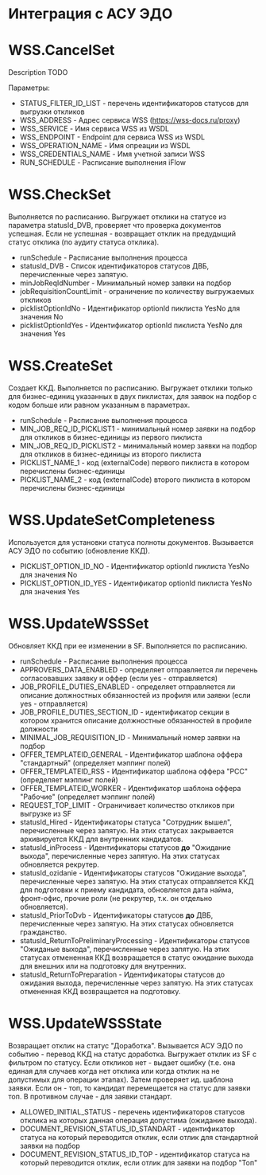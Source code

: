 # Интеграция с АСУ ЭДО

#	WSS.CancelSet

Description TODO

Параметры:
- STATUS_FILTER_ID_LIST - перечень идентификаторов статусов для выгрузки откликов
- WSS_ADDRESS - Адрес сервиса WSS (https://wss-docs.ru/proxy)
- WSS_SERVICE - Имя сервиса WSS из WSDL
- WSS_ENDPOINT - Endpoint для сервиса WSS из WSDL
- WSS_OPERATION_NAME - Имя опреации из WSDL
- WSS_CREDENTIALS_NAME - Имя учетной записи WSS
- RUN_SCHEDULE - Расписание выполнения iFlow

# WSS.CheckSet

Выполняется по расписанию.
Выгружает отклики на статусе из параметра statusId_DVB, проверяет что проверка документов успешная. Если не успешная - возвращает отклик на предудыщий статус отклика (по аудиту статуса отклика).

- runSchedule - Расписание выполнения процесса
- statusId_DVB - Список идентификаторов статусов ДВБ, перечисленные через запятую.
- minJobReqIdNumber - Минимальный номер заявки на подбор
- jobRequisitionCountLimit - ограничение по количеству выгружаемых откликов
- picklistOptionIdNo - Идентификатор optionId пиклиста YesNo для значения No
- picklistOptionIdYes - Идентификатор optionId пиклиста YesNo для значения Yes

# WSS.CreateSet

Создает ККД. Выполняется по расписанию.
Выгружает отклики только для бизнес-единиц указанных в двух пиклистах, для заявок на подбор с кодом больше или равном указанным в параметрах.

- runSchedule - Расписание выполнения процесса
- MIN_JOB_REQ_ID_PICKLIST1 - минимальный номер заявки на подбор для откликов в бизнес-единицы из первого пиклиста
- MIN_JOB_REQ_ID_PICKLIST2 - минимальный номер заявки на подбор для откликов в бизнес-единицы из второго пиклиста
- PICKLIST_NAME_1 - код (externalCode) первого пиклиста в котором перечислены бизнес-единицы
- PICKLIST_NAME_2 - код (externalCode) второго пиклиста в котором перечислены бизнес-единицы

# WSS.UpdateSetCompleteness

Используется для установки статуса полноты документов.
Вызывается АСУ ЭДО по событию (обновление ККД).

- PICKLIST_OPTION_ID_NO - Идентификатор optionId пиклиста YesNo для значения No
- PICKLIST_OPTION_ID_YES - Идентификатор optionId пиклиста YesNo для значения Yes

# WSS.UpdateWSSSet

Обновляет ККД при ее изменении в SF.
Выполняется по расписанию.

- runSchedule - Расписание выполнения процесса
- APPROVERS_DATA_ENABLED - определяет отправляется ли перечень согласовавших заявку и оффер (если yes - отправляется)
- JOB_PROFILE_DUTIES_ENABLED - определяет отправляется ли описание должностных обязанностей из профиля или заявки (если yes - отправляется)
- JOB_PROFILE_DUTIES_SECTION_ID - идентификатор секции в котором хранится описание должностные обязанностей в профиле должности
- MINIMAL_JOB_REQUISITION_ID - Минимальный номер заявки на подбор
- OFFER_TEMPLATEID_GENERAL - Идентификатор шаблона оффера "стандартный" (определяет мэппинг полей)
- OFFER_TEMPLATEID_RSS - Идентификатор шаблона оффера "РСС" (определяет мэппинг полей)
- OFFER_TEMPLATEID_WORKER - Идентификатор шаблона оффера "Рабочие" (определяет мэппинг полей)
- REQUEST_TOP_LIMIT - Ограничивает количество откликов при выгрузке из SF
- statusId_Hired - Идентификаторы статуса "Сотрудник вышел", перечисленные через запятую. На этих статусах закрывается архивируется ККД для внутренних кандидатов.
- statusId_inProcess - Идентификаторы статусов **до** "Ожидание выхода", перечисленные через запятую. На этих статусах обновляется рекрутер.
- statusId_ozidanie - Идентификаторы статусов "Ожидание выхода", перечисленные через запятую. На этих статусах отправляется ККД для подготовки к приему кандидата, обновляется дата найма, фронт-офис, прочие роли (не рекрутер, т.к. он отдельно обновляется).
- statusId_PriorToDvb - Идентификаторы статусов **до** ДВБ, перечисленные через запятую. На этих статусах обновляется гражданство.
- statusId_ReturnToPreliminaryProcessing - Идентификаторы статусов "Ожиданые выхода", перечисленные через запятую. На этих статусах отмененная ККД возвращается в статус ожидание выхода для внешних или на подготовку для внутренних.
- statusId_ReturnToPreparation - Идентификаторы статусов до ожидания выхода, перечисленные через запятую. На этих статусах отмененная ККД возвращается на подготовку.

# WSS.UpdateWSSState

Возвращает отклик на статус "Доработка".
Вызывается АСУ ЭДО по событию - перевод ККД на статус доработка.
Выгружает отклик из SF с фильтром по статусу. Если откликов нет - выдает ошибку (т.е. она единая для случаев когда нет отклика или когда отклик на не допустимых для операции этапах).
Затем проверяет ид. шаблона заявки. Если он - топ, то кандидат перемещается на статус для заявки топ. В противном случае - для заявки стандарт.

- ALLOWED_INITIAL_STATUS - перечень идентификаторов статусов отклика на которых данная операция допустима (ожидание выхода).
- DOCUMENT_REVISION_STATUS_ID_STANDART - идентификатор статуса на который переводится отклик, если отлик для стандартной заявки на подбор
- DOCUMENT_REVISION_STATUS_ID_TOP - идентификатор статуса на который переводится отклик, если отлик для заявки на подбор "Топ"
